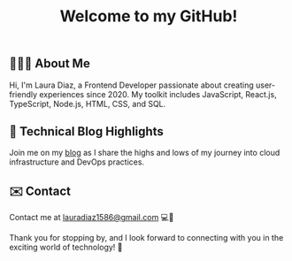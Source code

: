 

<body>

  <header>
    <h1>Welcome to my GitHub!</h1>
  </header>

  <section>
    <h2>👩🏽‍💻 About Me</h2>
    <p>
      Hi, I'm Laura Diaz, a Frontend Developer passionate about creating user-friendly experiences since 2020. My toolkit
      includes JavaScript, React.js, TypeScript, Node.js, HTML, CSS, and SQL.
    </p>
  </section>

  <section>
    <h2>🚀 Technical Blog Highlights</h2>
    <p>
      Join me on my <a href="link-to-your-blog" target="_blank">blog</a> as I share the highs and lows of my journey into
      cloud infrastructure and DevOps practices.
    </p>
  </section>

  <section>
    <h2>✉️ Contact</h2>
    <p>
      Contact me at <a href="mailto:lauradiaz1586@gmail.com">lauradiaz1586@gmail.com</a> 💻🚀
    </p>
  </section>

 
  <footer>
    <p>Thank you for stopping by, and I look forward to connecting with you in the exciting world of technology! 🚀</p>
  </footer>

</body>





  
 
</div> 
